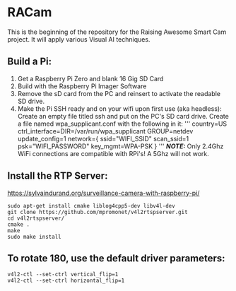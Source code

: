 # RACam

This is the beginning of the repository for the Raising Awesome Smart Cam project.  It will apply various Visual AI techniques.

## Build a Pi:
1. Get a Raspberry Pi Zero and blank 16 Gig SD Card
2. Build with the Raspberry Pi Imager Software
3. Remove the sD card from the PC and reinsert to activate the readable SD drive.
4. Make the Pi SSH ready and on your wifi upon first use (aka headless):
  Create an empty file titled ssh and put on the PC's SD card drive.
  Create a file named wpa_supplicant.conf with the following in it:
'''
country=US
ctrl_interface=DIR=/var/run/wpa_supplicant GROUP=netdev
update_config=1
network={
ssid="WIFI_SSID"
scan_ssid=1
psk="WIFI_PASSWORD"
key_mgmt=WPA-PSK
}
'''
  **_NOTE:_** Only 2.4Ghz WiFi connections are compatible with RPi's!  A 5Ghz will not work.

## Install the RTP Server:
<https://sylvaindurand.org/surveillance-camera-with-raspberry-pi/>
```
sudo apt-get install cmake liblog4cpp5-dev libv4l-dev
git clone https://github.com/mpromonet/v4l2rtspserver.git
cd v4l2rtspserver/
cmake .
make
sudo make install
```

## To rotate 180, use the default driver parameters:
```
v4l2-ctl --set-ctrl vertical_flip=1
v4l2-ctl --set-ctrl horizontal_flip=1
```
